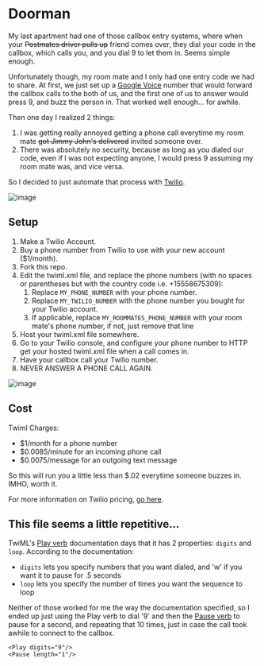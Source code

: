# Doorman

My last apartment had one of those callbox entry systems, where when your ~~Postmates driver pulls up~~ friend comes over,
they dial your code in the callbox, which calls you, and you dial 9 to let them in. Seems simple enough.

Unfortunately though, my room mate and I only had one entry code we had to share. At first, we just set up a [Google Voice](https://voice.google.com/about) number that would forward the callbox calls to the both of us, and the first one of us to
answer would press 9, and buzz the person in. That worked well enough... for awhile.

Then one day I realized 2 things:
1. I was getting really annoyed getting a phone call everytime my room mate ~~got Jimmy John's delivered~~ invited someone over.
2. There was absolutely no security, because as long as you dialed our code, even if I was not expecting anyone, I would press
9 assuming my room mate was, and vice versa.

So I decided to just automate that process with [Twilio](https://www.twilio.com/).

![image](https://user-images.githubusercontent.com/3345162/48640095-3dc01000-e99b-11e8-9744-8f16974659ad.png)

## Setup

1. Make a Twilio Account.
2. Buy a phone number from Twilio to use with your new account ($1/month).
3. Fork this repo.
4. Edit the twiml.xml file, and replace the phone numbers (with no spaces or parentheses but with the country code i.e. +15558675309):
    1. Replace ```MY_PHONE_NUMBER``` with your phone number.
    2. Replace ```MY_TWILIO_NUMBER``` with the phone number you bought for your Twilio account.
    3. If applicable, replace ```MY_ROOMMATES_PHONE_NUMBER``` with your room mate's phone number, if not, just remove that line
5. Host your twiml.xml file somewhere.
6. Go to your Twilio console, and configure your phone number to HTTP get your hosted twiml.xml file when a call comes in.
7. Have your callbox call your Twilio number.
8. NEVER ANSWER A PHONE CALL AGAIN.

![image](https://user-images.githubusercontent.com/3345162/48639311-d6a15c00-e998-11e8-9f5d-b1a01057821a.png)

## Cost

Twiml Charges:
- $1/month for a phone number
- $0.0085/minute for an incoming phone call
- $0.0075/message for an outgoing text message

So this will run you a little less than $.02 everytime someone buzzes in. IMHO, worth it.

For more information on Twilio pricing, [go here](https://www.twilio.com/pricing).

## This file seems a little repetitive...

TwiML's [Play verb](https://www.twilio.com/docs/voice/twiml/play) documentation days that it has 2 properties: ```digits``` and ```loop```. According to the documentation:
- ```digits``` lets you specify numbers that you want dialed, and 'w' if you want it to pause for .5 seconds
- ```loop``` lets you specify the number of times you want the sequence to loop

Neither of those worked for me the way the documentation specified, so I ended up just using the Play verb to dial '9' and then the [Pause verb](https://www.twilio.com/docs/voice/twiml/pause) to pause for a second, and repeating that 10 times, just in case the call took awhile to connect to the callbox.
```
<Play digits="9"/>
<Pause length="1"/>
```
